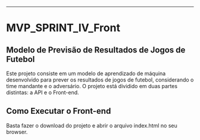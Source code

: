 ---

# MVP_SPRINT_IV_Front

## **Modelo de Previsão de Resultados de Jogos de Futebol**

Este projeto consiste em um modelo de aprendizado de máquina desenvolvido para prever os resultados de jogos de futebol, considerando o time mandante e o adversário. O projeto está dividido em duas partes distintas: a API  e o Front-end.

## Como Executar o Front-end

Basta fazer o download do projeto e abrir o arquivo index.html no seu browser.
